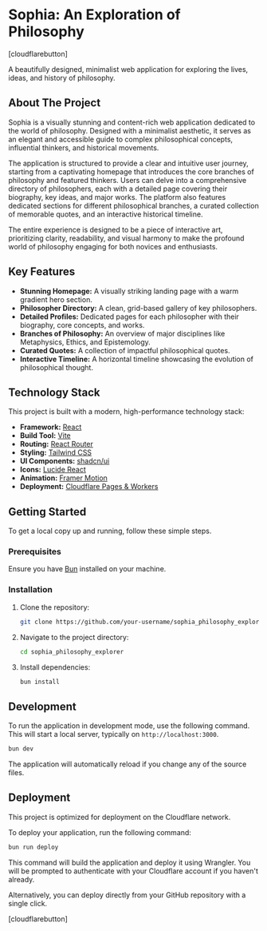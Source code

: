 # Sophia: An Exploration of Philosophy

[cloudflarebutton]

A beautifully designed, minimalist web application for exploring the lives, ideas, and history of philosophy.

## About The Project

Sophia is a visually stunning and content-rich web application dedicated to the world of philosophy. Designed with a minimalist aesthetic, it serves as an elegant and accessible guide to complex philosophical concepts, influential thinkers, and historical movements.

The application is structured to provide a clear and intuitive user journey, starting from a captivating homepage that introduces the core branches of philosophy and featured thinkers. Users can delve into a comprehensive directory of philosophers, each with a detailed page covering their biography, key ideas, and major works. The platform also features dedicated sections for different philosophical branches, a curated collection of memorable quotes, and an interactive historical timeline.

The entire experience is designed to be a piece of interactive art, prioritizing clarity, readability, and visual harmony to make the profound world of philosophy engaging for both novices and enthusiasts.

## Key Features

- **Stunning Homepage:** A visually striking landing page with a warm gradient hero section.
- **Philosopher Directory:** A clean, grid-based gallery of key philosophers.
- **Detailed Profiles:** Dedicated pages for each philosopher with their biography, core concepts, and works.
- **Branches of Philosophy:** An overview of major disciplines like Metaphysics, Ethics, and Epistemology.
- **Curated Quotes:** A collection of impactful philosophical quotes.
- **Interactive Timeline:** A horizontal timeline showcasing the evolution of philosophical thought.

## Technology Stack

This project is built with a modern, high-performance technology stack:

- **Framework:** [React](https://react.dev/)
- **Build Tool:** [Vite](https://vitejs.dev/)
- **Routing:** [React Router](https://reactrouter.com/)
- **Styling:** [Tailwind CSS](https://tailwindcss.com/)
- **UI Components:** [shadcn/ui](https://ui.shadcn.com/)
- **Icons:** [Lucide React](https://lucide.dev/)
- **Animation:** [Framer Motion](https://www.framer.com/motion/)
- **Deployment:** [Cloudflare Pages & Workers](https://workers.cloudflare.com/)

## Getting Started

To get a local copy up and running, follow these simple steps.

### Prerequisites

Ensure you have [Bun](https://bun.sh/) installed on your machine.

### Installation

1.  Clone the repository:
    ```sh
    git clone https://github.com/your-username/sophia_philosophy_explorer.git
    ```
2.  Navigate to the project directory:
    ```sh
    cd sophia_philosophy_explorer
    ```
3.  Install dependencies:
    ```sh
    bun install
    ```

## Development

To run the application in development mode, use the following command. This will start a local server, typically on `http://localhost:3000`.

```sh
bun dev
```

The application will automatically reload if you change any of the source files.

## Deployment

This project is optimized for deployment on the Cloudflare network.

To deploy your application, run the following command:

```sh
bun run deploy
```

This command will build the application and deploy it using Wrangler. You will be prompted to authenticate with your Cloudflare account if you haven't already.

Alternatively, you can deploy directly from your GitHub repository with a single click.

[cloudflarebutton]